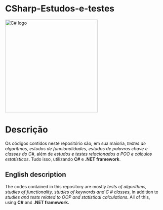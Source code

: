 # CSharp-Estudos-e-testes

<img src="https://user-images.githubusercontent.com/29004603/75462714-9dd79b80-59bf-11ea-8e6b-575765733340.png" alt="C# logo" title="C# logo" width="300">

<h1>Descrição</h1>

Os códigos contidos neste repositório são, em sua maioria, <em>testes de algoritmos, estudos de funcionalidades, estudos de palavras chave e classes do C#</em>, além de <em>estudos e testes relacionados a POO e cálculos estatísticos</em>. Tudo isso, utilizando <strong>C#</strong> e <strong>.NET framework</strong>.

<h2>English description</h2>

The codes contained in this repository are mostly <em>tests of algorithms, studies of functionality, studies of keywords and C # classes</em>, in addition to <em>studies and tests related to OOP and statistical calculations</em>. All of this, using <strong>C#</strong> and <strong>.NET framework.</strong>

